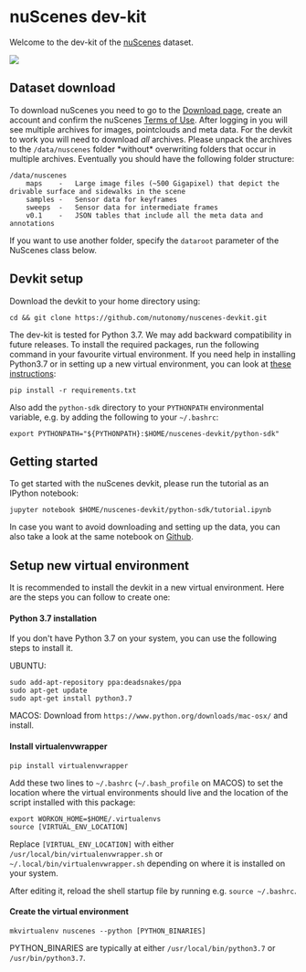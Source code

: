 # nuScenes dev-kit
Welcome to the dev-kit of the [nuScenes](https://nuscenes.org) dataset.
 
![](https://nuscenes.org/public/images/road.jpg)

## Dataset download
To download nuScenes you need to go to the [Download page](https://nuscenes.org/download), 
create an account and confirm the nuScenes [Terms of Use](https://nuscenes.org/terms-of-use).
After logging in you will see multiple archives for images, pointclouds and meta data. 
For the devkit to work you will need to download *all* archives.
Please unpack the archives to the `/data/nuscenes` folder \*without\* overwriting folders that occur in multiple archives.
Eventually you should have the following folder structure:
```
/data/nuscenes
    maps	-	Large image files (~500 Gigapixel) that depict the drivable surface and sidewalks in the scene
    samples	-	Sensor data for keyframes
    sweeps	-	Sensor data for intermediate frames
    v0.1	-	JSON tables that include all the meta data and annotations
```
If you want to use another folder, specify the `dataroot` parameter of the NuScenes class below.

## Devkit setup
Download the devkit to your home directory using:
```
cd && git clone https://github.com/nutonomy/nuscenes-devkit.git
```
The dev-kit is tested for Python 3.7. 
We may add backward compatibility in future releases.
To install the required packages, run the following command in your favourite virtual environment. If you need help in 
installing Python3.7 or in setting up a new virtual environment, you can look at [these instructions](#setup-new-virtual-environment):
```
pip install -r requirements.txt
```
Also add the `python-sdk` directory to your `PYTHONPATH` environmental variable, e.g. by adding the 
following to your `~/.bashrc`:
```
export PYTHONPATH="${PYTHONPATH}:$HOME/nuscenes-devkit/python-sdk"
```

## Getting started
To get started with the nuScenes devkit, please run the tutorial as an IPython notebook:
```
jupyter notebook $HOME/nuscenes-devkit/python-sdk/tutorial.ipynb
```
In case you want to avoid downloading and setting up the data, you can also take a look at the same notebook on 
[Github](https://github.com/nutonomy/nuscenes-devkit/blob/master/python-sdk/tutorial.ipynb).

## Setup new virtual environment

It is recommended to install the devkit in a new virtual environment. Here are the steps you can follow to create one:

#### Python 3.7 installation

If you don't have Python 3.7 on your system, you can use the following steps to install it.

UBUNTU:
```
sudo add-apt-repository ppa:deadsnakes/ppa
sudo apt-get update
sudo apt-get install python3.7
```

MACOS: Download from `https://www.python.org/downloads/mac-osx/` and install.

#### Install virtualenvwrapper
```
pip install virtualenvwrapper
```
Add these two lines to `~/.bashrc` (`~/.bash_profile` on MACOS) to set the location where the virtual environments 
should live and the location of the script installed with this package:
```
export WORKON_HOME=$HOME/.virtualenvs
source [VIRTUAL_ENV_LOCATION]
```
Replace `[VIRTUAL_ENV_LOCATION]` with either `/usr/local/bin/virtualenvwrapper.sh` or `~/.local/bin/virtualenvwrapper.sh` 
depending on where it is installed on your system.

After editing it, reload the shell startup file by running e.g. `source ~/.bashrc`.

#### Create the virtual environment
```
mkvirtualenv nuscenes --python [PYTHON_BINARIES] 
```
PYTHON_BINARIES are typically at either `/usr/local/bin/python3.7` or `/usr/bin/python3.7`.
